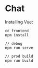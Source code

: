 # Chat

Installing Vue:
    
    cd frontend
    npm install
    
    // debug
    npm run serve
    
    // prod build
    npm run build

 